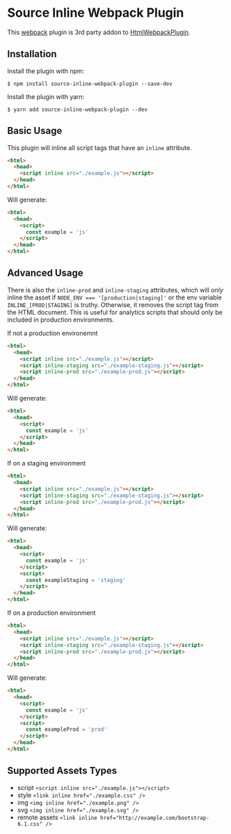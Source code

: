 # Source Inline Webpack Plugin

This [webpack](http://webpack.github.io/) plugin is 3rd party addon to [HtmlWebpackPlugin](https://github.com/jantimon/html-webpack-plugin).

## Installation

Install the plugin with npm:

```shell
$ npm install source-inline-webpack-plugin --save-dev
```

Install the plugin with yarn:

```shell
$ yarn add source-inline-webpack-plugin --dev
```

## Basic Usage

This plugin will inline all script tags that have an `inline` attribute.

```html
<html>
  <head>
    <script inline src="./example.js"></script>
  </head>
</html>
```

Will generate:

```html
<html>
  <head>
    <script>
      const example = 'js'
    </script>
  </head>
</html>
```

## Advanced Usage

There is also the `inline-prod` and `inline-staging` attributes, which will _only_ inline the asset if `NODE_ENV === '[production|staging]'` or the env variable `INLINE_[PROD|STAGING]` is truthy. Otherwise, it removes the script tag from the HTML document. This is useful for analytics scripts that should only be included in production environments.

If not a production environemnt

```html
<html>
  <head>
    <script inline src="./example.js"></script>
    <script inline-staging src="./example-staging.js"></script>
    <script inline-prod src="./example-prod.js"></script>
  </head>
</html>
```

Will generate:

```html
<html>
  <head>
    <script>
      const example = 'js'
    </script>
  </head>
</html>
```

If on a staging environment

```html
<html>
  <head>
    <script inline src="./example.js"></script>
    <script inline-staging src="./example-staging.js"></script>
    <script inline-prod src="./example-prod.js"></script>
  </head>
</html>
```

Will generate:

```html
<html>
  <head>
    <script>
      const example = 'js'
    </script>
    <script>
      const exampleStaging = 'staging'
    </script>
  </head>
</html>
```

If on a production environment

```html
<html>
  <head>
    <script inline src="./example.js"></script>
    <script inline-staging src="./example-staging.js"></script>
    <script inline-prod src="./example-prod.js"></script>
  </head>
</html>
```

Will generate:

```html
<html>
  <head>
    <script>
      const example = 'js'
    </script>
    <script>
      const exampleProd = 'prod'
    </script>
  </head>
</html>
```

## Supported Assets Types

- script `<script inline src="./example.js"></script>`
- style `<link inline href="./example.css" />`
- img `<img inline href="./example.png" />`
- svg `<img inline href="./example.svg" />`
- remote assets `<link inline href="http://example.com/bootstrap-6.1.css" />`
